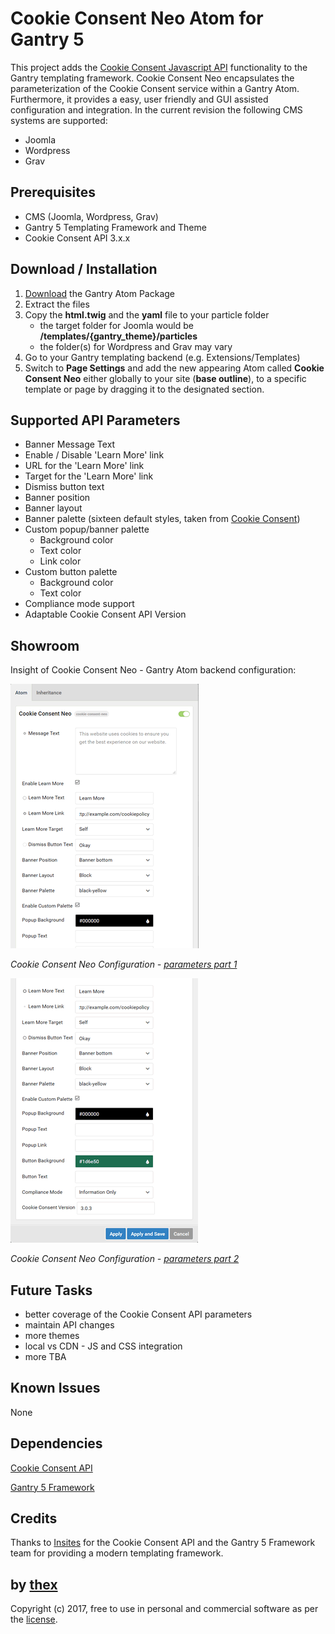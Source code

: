 # Cookie Consent Neo Atom for Gantry 5
This project adds the [Cookie Consent Javascript API](https://github.com/insites/cookieconsent) functionality to the Gantry templating framework. Cookie Consent Neo encapsulates the parameterization of the Cookie Consent service within a Gantry Atom. Furthermore, it provides a easy, user friendly and GUI assisted configuration and integration. In the current revision the following CMS systems are supported:
* Joomla
* Wordpress
* Grav

## Prerequisites
* CMS (Joomla, Wordpress, Grav)
* Gantry 5 Templating Framework and Theme
* Cookie Consent API 3.x.x

## Download / Installation
1. [Download](https://github.com/thexmanxyz/Cookie-Consent-Neo-Gantry/releases/download/v1.0/ccn.atom.only.v1.0.zip) the Gantry Atom Package
2. Extract the files
3. Copy the **html.twig** and the **yaml** file to your particle folder 
   * the target folder for Joomla would be **/templates/{gantry_theme}/particles**
   * the folder(s) for Wordpress and Grav may vary
4. Go to your Gantry templating backend (e.g. Extensions/Templates)
5. Switch to **Page Settings** and add the new appearing Atom called **Cookie Consent Neo** either globally to your site (**base outline**), to a specific template or page by dragging it to the designated section.

## Supported API Parameters
* Banner Message Text
* Enable / Disable 'Learn More' link
* URL for the 'Learn More' link
* Target for the 'Learn More' link
* Dismiss button text
* Banner position
* Banner layout
* Banner palette (sixteen default styles, taken from [Cookie Consent](https://cookieconsent.insites.com/download/))
* Custom popup/banner palette
  * Background color
  * Text color
  * Link color
* Custom button palette
  * Background color
  * Text color
* Compliance mode support
* Adaptable Cookie Consent API Version

## Showroom
Insight of Cookie Consent Neo - Gantry Atom backend configuration:

![a](/screenshots/backend_a_small.png)

*Cookie Consent Neo Configuration - [parameters part 1](/screenshots/backend_a.png)*

![b](/screenshots/backend_b_small.png)

*Cookie Consent Neo Configuration - [parameters part 2](/screenshots/backend_a.png)*

## Future Tasks
* better coverage of the Cookie Consent API parameters
* maintain API changes
* more themes
* local vs CDN - JS and CSS integration
* more TBA

## Known Issues
None

## Dependencies
[Cookie Consent API](https://cookieconsent.insites.com/)

[Gantry 5 Framework](http://gantry.org/)

## Credits
Thanks to [Insites](https://insites.com/) for the Cookie Consent API and the Gantry 5 Framework team for providing a modern templating framework.

## by [thex](https://github.com/thexmanxyz)
Copyright (c) 2017, free to use in personal and commercial software as per the [license](/LICENSE.md).
